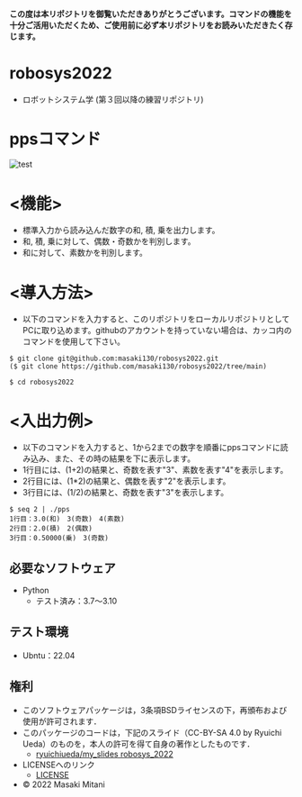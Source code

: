 #### この度は本リポジトリを御覧いただきありがとうございます。コマンドの機能を十分ご活用いただくため、ご使用前に必ず本リポジトリをお読みいただきたく存じます。
# robosys2022
* ロボットシステム学 (第３回以降の練習リポジトリ)
# ppsコマンド
![test](https://github.com/masaki130/robosys2022/actions/workflows/test.yml/badge.svg)

# <機能>
* 標準入力から読み込んだ数字の和, 積, 乗を出力します。
* 和, 積, 乗に対して、偶数・奇数かを判別します。
* 和に対して、素数かを判別します。

# <導入方法>
* 以下のコマンドを入力すると、このリポジトリをローカルリポジトリとしてPCに取り込めます。githubのアカウントを持っていない場合は、カッコ内のコマンドを使用して下さい。
```
$ git clone git@github.com:masaki130/robosys2022.git
($ git clone https://github.com/masaki130/robosys2022/tree/main)

$ cd robosys2022
```
# <入出力例>
* 以下のコマンドを入力すると、1から2までの数字を順番にppsコマンドに読み込み、また、その時の結果を下に表示します。
* 1行目には、(1+2)の結果と、奇数を表す"3"、素数を表す"4"を表示します。
* 2行目には、(1*2)の結果と、偶数を表す"2"を表示します。
* 3行目には、(1/2)の結果と、奇数を表す"3"を表示します。
```
$ seq 2 | ./pps
1行目：3.0(和)　3(奇数)　4(素数)
2行目：2.0(積)　2(偶数)
3行目：0.50000(乗)　3(奇数)
```
## 必要なソフトウェア
* Python
  * テスト済み：3.7～3.10

## テスト環境
* Ubntu：22.04

## 権利
* このソフトウェアパッケージは，3条項BSDライセンスの下，再頒布および使用が許可されます．
* このパッケージのコードは，下記のスライド（CC-BY-SA 4.0 by Ryuichi Ueda）のものを，本人の許可を得て自身の著作としたものです．
    * [ryuichiueda/my_slides robosys_2022](https://github.com/ryuichiueda/my_slides/tree/master/robosys_2022)
* LICENSEへのリンク
    * [LICENSE](https://github.com/masaki130/robosys2022/blob/main/LICENSE)
* © 2022 Masaki Mitani
